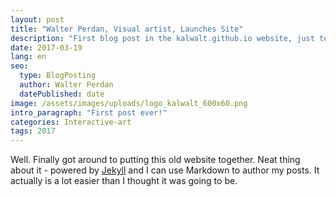 ```yaml
---
layout: post
title: "Walter Perdan, Visual artist, Launches Site"
description: "First blog post in the kalwalt.github.io website, just to say hello to the world..."
date: 2017-03-19
lang: en
seo:
  type: BlogPosting
  author: Walter Perdan
  datePublished: date
image: /assets/images/uploads/logo_kalwalt_600x60.png
intro_paragraph: "First post ever!"
categories: Interactive-art
tags: 2017
---
```


Well. Finally got around to putting this old website together. Neat thing about it - powered by [Jekyll](http://jekyllrb.com) and I can use Markdown to author my posts. It actually is a lot easier than I thought it was going to be.
